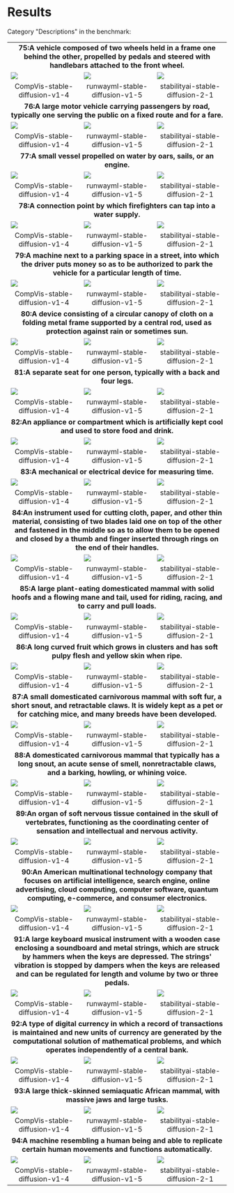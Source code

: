 # Results
Category "Descriptions" in the benchmark: 

<table class="center">
	<tr><td style="text-align:center;", colspan="3"><b>75:A vehicle composed of two wheels held in a frame one behind the other, propelled by pedals and steered with handlebars attached to the front wheel.</b></td></tr>
	<tr>
		<td><img src="75/CompVis-stable-diffusion-v1-4_seed_0.jpg"></td>
		<td><img src="75/runwayml-stable-diffusion-v1-5_seed_0.jpg"></td>
		<td><img src="75/stabilityai-stable-diffusion-2-1_seed_0.jpg"></td>
	</tr><tr>
		<td width=33% style="text-align:center;">CompVis-stable-diffusion-v1-4</td>
		<td width=33% style="text-align:center;">runwayml-stable-diffusion-v1-5</td>
		<td width=33% style="text-align:center;">stabilityai-stable-diffusion-2-1</td>
	</tr>
	<tr><td style="text-align:center;", colspan="3"><b>76:A large motor vehicle carrying passengers by road, typically one serving the public on a fixed route and for a fare.</b></td></tr>
	<tr>
		<td><img src="76/CompVis-stable-diffusion-v1-4_seed_0.jpg"></td>
		<td><img src="76/runwayml-stable-diffusion-v1-5_seed_0.jpg"></td>
		<td><img src="76/stabilityai-stable-diffusion-2-1_seed_0.jpg"></td>
	</tr><tr>
		<td width=33% style="text-align:center;">CompVis-stable-diffusion-v1-4</td>
		<td width=33% style="text-align:center;">runwayml-stable-diffusion-v1-5</td>
		<td width=33% style="text-align:center;">stabilityai-stable-diffusion-2-1</td>
	</tr>
	<tr><td style="text-align:center;", colspan="3"><b>77:A small vessel propelled on water by oars, sails, or an engine.</b></td></tr>
	<tr>
		<td><img src="77/CompVis-stable-diffusion-v1-4_seed_0.jpg"></td>
		<td><img src="77/runwayml-stable-diffusion-v1-5_seed_0.jpg"></td>
		<td><img src="77/stabilityai-stable-diffusion-2-1_seed_0.jpg"></td>
	</tr><tr>
		<td width=33% style="text-align:center;">CompVis-stable-diffusion-v1-4</td>
		<td width=33% style="text-align:center;">runwayml-stable-diffusion-v1-5</td>
		<td width=33% style="text-align:center;">stabilityai-stable-diffusion-2-1</td>
	</tr>
	<tr><td style="text-align:center;", colspan="3"><b>78:A connection point by which firefighters can tap into a water supply.</b></td></tr>
	<tr>
		<td><img src="78/CompVis-stable-diffusion-v1-4_seed_0.jpg"></td>
		<td><img src="78/runwayml-stable-diffusion-v1-5_seed_0.jpg"></td>
		<td><img src="78/stabilityai-stable-diffusion-2-1_seed_0.jpg"></td>
	</tr><tr>
		<td width=33% style="text-align:center;">CompVis-stable-diffusion-v1-4</td>
		<td width=33% style="text-align:center;">runwayml-stable-diffusion-v1-5</td>
		<td width=33% style="text-align:center;">stabilityai-stable-diffusion-2-1</td>
	</tr>
	<tr><td style="text-align:center;", colspan="3"><b>79:A machine next to a parking space in a street, into which the driver puts money so as to be authorized to park the vehicle for a particular length of time.</b></td></tr>
	<tr>
		<td><img src="79/CompVis-stable-diffusion-v1-4_seed_0.jpg"></td>
		<td><img src="79/runwayml-stable-diffusion-v1-5_seed_0.jpg"></td>
		<td><img src="79/stabilityai-stable-diffusion-2-1_seed_0.jpg"></td>
	</tr><tr>
		<td width=33% style="text-align:center;">CompVis-stable-diffusion-v1-4</td>
		<td width=33% style="text-align:center;">runwayml-stable-diffusion-v1-5</td>
		<td width=33% style="text-align:center;">stabilityai-stable-diffusion-2-1</td>
	</tr>
	<tr><td style="text-align:center;", colspan="3"><b>80:A device consisting of a circular canopy of cloth on a folding metal frame supported by a central rod, used as protection against rain or sometimes sun.</b></td></tr>
	<tr>
		<td><img src="80/CompVis-stable-diffusion-v1-4_seed_0.jpg"></td>
		<td><img src="80/runwayml-stable-diffusion-v1-5_seed_0.jpg"></td>
		<td><img src="80/stabilityai-stable-diffusion-2-1_seed_0.jpg"></td>
	</tr><tr>
		<td width=33% style="text-align:center;">CompVis-stable-diffusion-v1-4</td>
		<td width=33% style="text-align:center;">runwayml-stable-diffusion-v1-5</td>
		<td width=33% style="text-align:center;">stabilityai-stable-diffusion-2-1</td>
	</tr>
	<tr><td style="text-align:center;", colspan="3"><b>81:A separate seat for one person, typically with a back and four legs.</b></td></tr>
	<tr>
		<td><img src="81/CompVis-stable-diffusion-v1-4_seed_0.jpg"></td>
		<td><img src="81/runwayml-stable-diffusion-v1-5_seed_0.jpg"></td>
		<td><img src="81/stabilityai-stable-diffusion-2-1_seed_0.jpg"></td>
	</tr><tr>
		<td width=33% style="text-align:center;">CompVis-stable-diffusion-v1-4</td>
		<td width=33% style="text-align:center;">runwayml-stable-diffusion-v1-5</td>
		<td width=33% style="text-align:center;">stabilityai-stable-diffusion-2-1</td>
	</tr>
	<tr><td style="text-align:center;", colspan="3"><b>82:An appliance or compartment which is artificially kept cool and used to store food and drink.</b></td></tr>
	<tr>
		<td><img src="82/CompVis-stable-diffusion-v1-4_seed_0.jpg"></td>
		<td><img src="82/runwayml-stable-diffusion-v1-5_seed_0.jpg"></td>
		<td><img src="82/stabilityai-stable-diffusion-2-1_seed_0.jpg"></td>
	</tr><tr>
		<td width=33% style="text-align:center;">CompVis-stable-diffusion-v1-4</td>
		<td width=33% style="text-align:center;">runwayml-stable-diffusion-v1-5</td>
		<td width=33% style="text-align:center;">stabilityai-stable-diffusion-2-1</td>
	</tr>
	<tr><td style="text-align:center;", colspan="3"><b>83:A mechanical or electrical device for measuring time.</b></td></tr>
	<tr>
		<td><img src="83/CompVis-stable-diffusion-v1-4_seed_0.jpg"></td>
		<td><img src="83/runwayml-stable-diffusion-v1-5_seed_0.jpg"></td>
		<td><img src="83/stabilityai-stable-diffusion-2-1_seed_0.jpg"></td>
	</tr><tr>
		<td width=33% style="text-align:center;">CompVis-stable-diffusion-v1-4</td>
		<td width=33% style="text-align:center;">runwayml-stable-diffusion-v1-5</td>
		<td width=33% style="text-align:center;">stabilityai-stable-diffusion-2-1</td>
	</tr>
	<tr><td style="text-align:center;", colspan="3"><b>84:An instrument used for cutting cloth, paper, and other thin material, consisting of two blades laid one on top of the other and fastened in the middle so as to allow them to be opened and closed by a thumb and finger inserted through rings on the end of their handles.</b></td></tr>
	<tr>
		<td><img src="84/CompVis-stable-diffusion-v1-4_seed_0.jpg"></td>
		<td><img src="84/runwayml-stable-diffusion-v1-5_seed_0.jpg"></td>
		<td><img src="84/stabilityai-stable-diffusion-2-1_seed_0.jpg"></td>
	</tr><tr>
		<td width=33% style="text-align:center;">CompVis-stable-diffusion-v1-4</td>
		<td width=33% style="text-align:center;">runwayml-stable-diffusion-v1-5</td>
		<td width=33% style="text-align:center;">stabilityai-stable-diffusion-2-1</td>
	</tr>
	<tr><td style="text-align:center;", colspan="3"><b>85:A large plant-eating domesticated mammal with solid hoofs and a flowing mane and tail, used for riding, racing, and to carry and pull loads.</b></td></tr>
	<tr>
		<td><img src="85/CompVis-stable-diffusion-v1-4_seed_0.jpg"></td>
		<td><img src="85/runwayml-stable-diffusion-v1-5_seed_0.jpg"></td>
		<td><img src="85/stabilityai-stable-diffusion-2-1_seed_0.jpg"></td>
	</tr><tr>
		<td width=33% style="text-align:center;">CompVis-stable-diffusion-v1-4</td>
		<td width=33% style="text-align:center;">runwayml-stable-diffusion-v1-5</td>
		<td width=33% style="text-align:center;">stabilityai-stable-diffusion-2-1</td>
	</tr>
	<tr><td style="text-align:center;", colspan="3"><b>86:A long curved fruit which grows in clusters and has soft pulpy flesh and yellow skin when ripe.</b></td></tr>
	<tr>
		<td><img src="86/CompVis-stable-diffusion-v1-4_seed_0.jpg"></td>
		<td><img src="86/runwayml-stable-diffusion-v1-5_seed_0.jpg"></td>
		<td><img src="86/stabilityai-stable-diffusion-2-1_seed_0.jpg"></td>
	</tr><tr>
		<td width=33% style="text-align:center;">CompVis-stable-diffusion-v1-4</td>
		<td width=33% style="text-align:center;">runwayml-stable-diffusion-v1-5</td>
		<td width=33% style="text-align:center;">stabilityai-stable-diffusion-2-1</td>
	</tr>
	<tr><td style="text-align:center;", colspan="3"><b>87:A small domesticated carnivorous mammal with soft fur, a short snout, and retractable claws. It is widely kept as a pet or for catching mice, and many breeds have been developed.</b></td></tr>
	<tr>
		<td><img src="87/CompVis-stable-diffusion-v1-4_seed_0.jpg"></td>
		<td><img src="87/runwayml-stable-diffusion-v1-5_seed_0.jpg"></td>
		<td><img src="87/stabilityai-stable-diffusion-2-1_seed_0.jpg"></td>
	</tr><tr>
		<td width=33% style="text-align:center;">CompVis-stable-diffusion-v1-4</td>
		<td width=33% style="text-align:center;">runwayml-stable-diffusion-v1-5</td>
		<td width=33% style="text-align:center;">stabilityai-stable-diffusion-2-1</td>
	</tr>
	<tr><td style="text-align:center;", colspan="3"><b>88:A domesticated carnivorous mammal that typically has a long snout, an acute sense of smell, nonretractable claws, and a barking, howling, or whining voice.</b></td></tr>
	<tr>
		<td><img src="88/CompVis-stable-diffusion-v1-4_seed_0.jpg"></td>
		<td><img src="88/runwayml-stable-diffusion-v1-5_seed_0.jpg"></td>
		<td><img src="88/stabilityai-stable-diffusion-2-1_seed_0.jpg"></td>
	</tr><tr>
		<td width=33% style="text-align:center;">CompVis-stable-diffusion-v1-4</td>
		<td width=33% style="text-align:center;">runwayml-stable-diffusion-v1-5</td>
		<td width=33% style="text-align:center;">stabilityai-stable-diffusion-2-1</td>
	</tr>
	<tr><td style="text-align:center;", colspan="3"><b>89:An organ of soft nervous tissue contained in the skull of vertebrates, functioning as the coordinating center of sensation and intellectual and nervous activity.</b></td></tr>
	<tr>
		<td><img src="89/CompVis-stable-diffusion-v1-4_seed_0.jpg"></td>
		<td><img src="89/runwayml-stable-diffusion-v1-5_seed_0.jpg"></td>
		<td><img src="89/stabilityai-stable-diffusion-2-1_seed_0.jpg"></td>
	</tr><tr>
		<td width=33% style="text-align:center;">CompVis-stable-diffusion-v1-4</td>
		<td width=33% style="text-align:center;">runwayml-stable-diffusion-v1-5</td>
		<td width=33% style="text-align:center;">stabilityai-stable-diffusion-2-1</td>
	</tr>
	<tr><td style="text-align:center;", colspan="3"><b>90:An American multinational technology company that focuses on artificial intelligence, search engine, online advertising, cloud computing, computer software, quantum computing, e-commerce, and consumer electronics.</b></td></tr>
	<tr>
		<td><img src="90/CompVis-stable-diffusion-v1-4_seed_0.jpg"></td>
		<td><img src="90/runwayml-stable-diffusion-v1-5_seed_0.jpg"></td>
		<td><img src="90/stabilityai-stable-diffusion-2-1_seed_0.jpg"></td>
	</tr><tr>
		<td width=33% style="text-align:center;">CompVis-stable-diffusion-v1-4</td>
		<td width=33% style="text-align:center;">runwayml-stable-diffusion-v1-5</td>
		<td width=33% style="text-align:center;">stabilityai-stable-diffusion-2-1</td>
	</tr>
	<tr><td style="text-align:center;", colspan="3"><b>91:A large keyboard musical instrument with a wooden case enclosing a soundboard and metal strings, which are struck by hammers when the keys are depressed. The strings' vibration is stopped by dampers when the keys are released and can be regulated for length and volume by two or three pedals.</b></td></tr>
	<tr>
		<td><img src="91/CompVis-stable-diffusion-v1-4_seed_0.jpg"></td>
		<td><img src="91/runwayml-stable-diffusion-v1-5_seed_0.jpg"></td>
		<td><img src="91/stabilityai-stable-diffusion-2-1_seed_0.jpg"></td>
	</tr><tr>
		<td width=33% style="text-align:center;">CompVis-stable-diffusion-v1-4</td>
		<td width=33% style="text-align:center;">runwayml-stable-diffusion-v1-5</td>
		<td width=33% style="text-align:center;">stabilityai-stable-diffusion-2-1</td>
	</tr>
	<tr><td style="text-align:center;", colspan="3"><b>92:A type of digital currency in which a record of transactions is maintained and new units of currency are generated by the computational solution of mathematical problems, and which operates independently of a central bank.</b></td></tr>
	<tr>
		<td><img src="92/CompVis-stable-diffusion-v1-4_seed_0.jpg"></td>
		<td><img src="92/runwayml-stable-diffusion-v1-5_seed_0.jpg"></td>
		<td><img src="92/stabilityai-stable-diffusion-2-1_seed_0.jpg"></td>
	</tr><tr>
		<td width=33% style="text-align:center;">CompVis-stable-diffusion-v1-4</td>
		<td width=33% style="text-align:center;">runwayml-stable-diffusion-v1-5</td>
		<td width=33% style="text-align:center;">stabilityai-stable-diffusion-2-1</td>
	</tr>
	<tr><td style="text-align:center;", colspan="3"><b>93:A large thick-skinned semiaquatic African mammal, with massive jaws and large tusks.</b></td></tr>
	<tr>
		<td><img src="93/CompVis-stable-diffusion-v1-4_seed_0.jpg"></td>
		<td><img src="93/runwayml-stable-diffusion-v1-5_seed_0.jpg"></td>
		<td><img src="93/stabilityai-stable-diffusion-2-1_seed_0.jpg"></td>
	</tr><tr>
		<td width=33% style="text-align:center;">CompVis-stable-diffusion-v1-4</td>
		<td width=33% style="text-align:center;">runwayml-stable-diffusion-v1-5</td>
		<td width=33% style="text-align:center;">stabilityai-stable-diffusion-2-1</td>
	</tr>
	<tr><td style="text-align:center;", colspan="3"><b>94:A machine resembling a human being and able to replicate certain human movements and functions automatically.</b></td></tr>
	<tr>
		<td><img src="94/CompVis-stable-diffusion-v1-4_seed_0.jpg"></td>
		<td><img src="94/runwayml-stable-diffusion-v1-5_seed_0.jpg"></td>
		<td><img src="94/stabilityai-stable-diffusion-2-1_seed_0.jpg"></td>
	</tr><tr>
		<td width=33% style="text-align:center;">CompVis-stable-diffusion-v1-4</td>
		<td width=33% style="text-align:center;">runwayml-stable-diffusion-v1-5</td>
		<td width=33% style="text-align:center;">stabilityai-stable-diffusion-2-1</td>
	</tr>
</table>